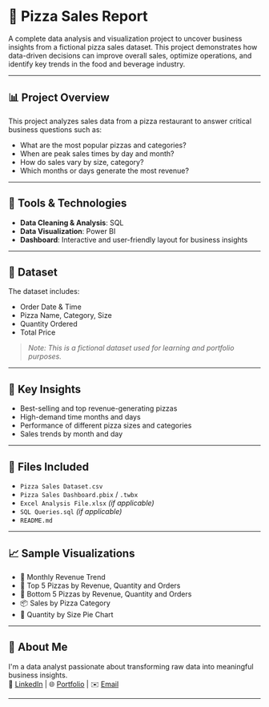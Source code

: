 # 🍕 Pizza Sales Report

A complete data analysis and visualization project to uncover business insights from a fictional pizza sales dataset. This project demonstrates how data-driven decisions can improve overall sales, optimize operations, and identify key trends in the food and beverage industry.

---

## 📊 Project Overview

This project analyzes sales data from a pizza restaurant to answer critical business questions such as:

- What are the most popular pizzas and categories?
- When are peak sales times by day and month?
- How do sales vary by size, category?
- Which months or days generate the most revenue?

---

## 🧰 Tools & Technologies

- **Data Cleaning & Analysis**: SQL
- **Data Visualization**: Power BI 
- **Dashboard**: Interactive and user-friendly layout for business insights

---

## 📁 Dataset

The dataset includes:

- Order Date & Time  
- Pizza Name, Category, Size  
- Quantity Ordered  
- Total Price

> *Note: This is a fictional dataset used for learning and portfolio purposes.*

---

## 📌 Key Insights

- Best-selling and top revenue-generating pizzas  
- High-demand time months and days  
- Performance of different pizza sizes and categories  
- Sales trends by month and day

---

## 📎 Files Included

- `Pizza Sales Dataset.csv`  
- `Pizza Sales Dashboard.pbix` / `.twbx`  
- `Excel Analysis File.xlsx` *(if applicable)*  
- `SQL Queries.sql` *(if applicable)*  
- `README.md`  

---

## 📈 Sample Visualizations

- 📅 Monthly Revenue Trend  
- 🍕 Top 5 Pizzas by Revenue, Quantity and Orders 
- 🍕 Bottom 5 Pizzas by Revenue, Quantity and Orders  
- 📦 Sales by Pizza Category   
- 🧩 Quantity by Size Pie Chart  

---

## 💼 About Me

I'm a data analyst passionate about transforming raw data into meaningful business insights.  
📌 [LinkedIn](#) | 🌐 [Portfolio](#) | ✉️ [Email](#)

---
